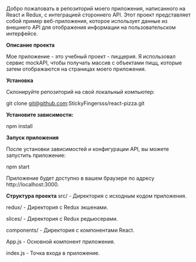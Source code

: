 Добро пожаловать в репозиторий моего приложения, написанного на React и Redux, с интеграцией стороннего API. Этот проект представляет собой пример веб-приложения, которое использует данные из внешнего API для отображения информации на пользовательском интерфейсе.

**Описание проекта**

Мое приложение - это учебный проект - пиццерия. Я использовал сервис mockAPI, чтобы получать массив с объектами пицц, которые затем отображаются на страницах моего приложения.

**Установка**

Склонируйте репозиторий на свой локальный компьютер:

git clone git@github.com:StickyFingersss/react-pizza.git

**Установите зависимости:**

npm install

**Запуск приложения**

После установки зависимостей и конфигурации API, вы можете запустить приложение:

npm start

Приложение будет доступно в вашем браузере по адресу http://localhost:3000.

**Структура проекта**
src/ - Директория с исходным кодом приложения.

redux/ - Директория с Redux экшенами.

slices/ - Директория с Redux редьюсерами.

components/ - Директория с компонентами React.

App.js - Основной компонент приложения.

index.js - Точка входа в приложение.
